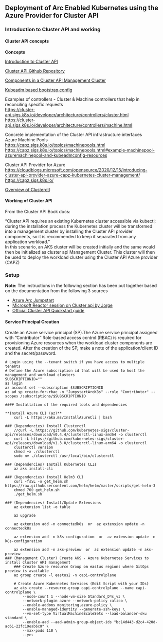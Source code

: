 ## Deployment of Arc Enabled Kubernetes using the Azure Provider for Cluster API

### Introduction to Cluster API and working

#### Cluster API concepts
**Concepts**

[Introduction to Cluster API](https://cluster-api.sigs.k8s.io/user/concepts.html)  

[Cluster API Github Repository](https://github.com/kubernetes-sigs/cluster-api)  

[Components in a Cluster API Management Cluster](https://cluster-api.sigs.k8s.io/user/concepts.html)

[Kubeadm based bootstrap config](https://cluster-api.sigs.k8s.io/tasks/bootstrap/kubeadm-bootstrap.html)

Examples of controllers - Cluster & Machine controllers that help in reconciling specific requests  
https://cluster-api.sigs.k8s.io/developer/architecture/controllers/cluster.html  
https://cluster-api.sigs.k8s.io/developer/architecture/controllers/machine.html  

Concrete implementation of the Cluster API infrastructure interfaces  
Azure Machine Pools  
https://capz.sigs.k8s.io/topics/machinepools.html  
https://capz.sigs.k8s.io/topics/machinepools.html#example-machinepool-azuremachinepool-and-kubeadmconfig-resources

Cluster API Provider for Azure  
https://cloudblogs.microsoft.com/opensource/2020/12/15/introducing-cluster-api-provider-azure-capz-kubernetes-cluster-management/  
https://capz.sigs.k8s.io/  

[Overview of Clusterctl](https://cluster-api.sigs.k8s.io/clusterctl/overview.html#:~:text=The%20clusterctl%20CLI%20tool%20handles,provider%20components%20and%20installing%20them.)  

#### Working of Cluster API
From the Cluster API Book docs:  

“Cluster API requires an existing Kubernetes cluster accessible via kubectl; during the installation process the Kubernetes cluster will be transformed into a management cluster by installing the Cluster API provider components, so it is recommended to keep it separated from any application workload.”  
In this scenario, an AKS cluster will be created initially and the same would then be initialized as cluster api Management Cluster. This cluster will then be used to deploy the workload cluster using the Cluster API Azure provider (CAPZ)  

### Setup
**Note:** The instructions in the following section has been put together based on the documentation from the following 3 sources  
- [Azure Arc Jumpstart](https://azurearcjumpstart.io/azure_arc_jumpstart/azure_arc_k8s/cluster_api/capi_azure/)
- [Microsoft Reactor session on Cluster api by Jorge](https://github.com/azuretar/clusterapi-gitops)
- [Official Cluster API Quickstart guide](https://cluster-api.sigs.k8s.io/user/quick-start.html)  

#### Service Principal Creation
Create an Azure service principal (SP).The Azure service principal assigned with “Contributor” Role-based access control (RBAC) is required for provisioning Azure resources when the workload cluster components are created. After the creation of the SP, make a note of the application/client ID and the secret/password.

```
# Login using the --tenant switch if you have access to multiple tenants
# Define the Azure subscription id that will be used to host the management and workload clusters
SUBSCRIPTIONID=""
az login
az account set --subscription $SUBSCRIPTIONID
az ad sp create-for-rbac -n "JumpstartArcK8s" --role "Contributor" --scopes /subscriptions/$SUBSCRIPTIONID

#### Installation of the required tools and dependencies

**Install Azure CLI (az)**
    curl -L https://aka.ms/InstallAzureCli | bash

### (Dependencies) Install Clusterctl
    //curl -L https://github.com/kubernetes-sigs/cluster-api/releases/download/v0.4.4/clusterctl-linux-amd64 -o clusterctl
    curl -L https://github.com/kubernetes-sigs/cluster-api/releases/download/v1.3.0/clusterctl-linux-arm64 -o clusterctl
    clusterctl version
    chmod +x ./clusterctl
    sudo mv ./clusterctl /usr/local/bin/clusterctl

### (Dependencies) Install Kubernetes CLIs
    az aks install-cli

### (Dependencies) Install Helm3 CLI
    curl -fsSL -o get_helm.sh https://raw.githubusercontent.com/helm/helm/master/scripts/get-helm-3
    chmod 700 get_helm.sh
    ./get_helm.sh

### (Dependencies) Install/Update Extensions
    az extension list -o table

    az upgrade

    az extension add -n connectedk8s  or  az extension update -n connectedk8s

    az extension add -n k8s-configuration  or  az extension update -n k8s-configuration

    az extension add -n aks-preview  or  az extension update -n aks-preview
### (Management Cluster) Create AKS - Azure Kubernetes Services to install Cluster API management
    ### Create Azure resource Group on eastus regions where GitOps preview is available
    az group create -l eastus2 -n capi-controlplane
    
    # Create Azure Kubernetes Services (Edit Script with your IDs)
    az aks create --resource-group capi-controlplane --name capi-controlplane \
        --node-count 1 --node-vm-size Standard_D4s_v3 \
        --network-plugin azure --network-policy calico \
        --enable-addons monitoring,azure-policy \
        --enable-managed-identity --generate-ssh-keys \
        --vm-set-type VirtualMachineScaleSets --load-balancer-sku standard \
        --enable-aad --aad-admin-group-object-ids "bc14d443-d2c4-420d-ac61-22fc19eab6c0" \
        --max-pods 110 \
        --yes 
